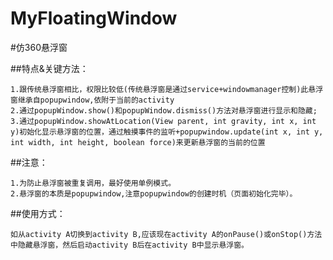 # MyFloatingWindow
#仿360悬浮窗

   ##特点&关键方法：
    
    1.跟传统悬浮窗相比，权限比较低(传统悬浮窗是通过service+windowmanager控制)此悬浮窗继承自popupwindow,依附于当前的activity
    2.通过popupWindow.show()和popupWindow.dismiss()方法对悬浮窗进行显示和隐藏;
    3.通过popupWindow.showAtLocation(View parent, int gravity, int x, int y)初始化显示悬浮窗的位置，通过触摸事件的监听+popupwindow.update(int x, int y, 
    int width, int height, boolean force)来更新悬浮窗的当前的位置

   ##注意：
    
    1.为防止悬浮窗被重复调用，最好使用单例模式。
    2.悬浮窗的本质是popupwindow,注意popupwindow的创建时机（页面初始化完毕）。

   ##使用方式：
    
    如从activity A切换到activity B,应该现在activity A的onPause()或onStop()方法
    中隐藏悬浮窗，然后启动activity B后在activity B中显示悬浮窗。
